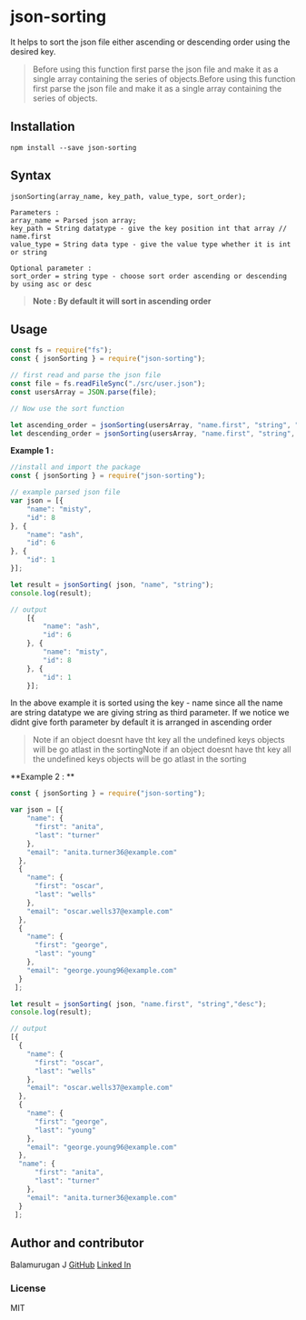 # json-sorting
It helps to sort the json file either ascending or descending order using the desired key.
> Before using this function first parse the json file and make it as a single array containing the series of objects.Before using this function first parse the json file and make it as a single array containing the series of objects.

## Installation
   	npm install --save json-sorting

## Syntax


    jsonSorting(array_name, key_path, value_type, sort_order);
    
    Parameters : 
    array_name = Parsed json array;
    key_path = String datatype - give the key position int that array // name.first
    value_type = String data type - give the value type whether it is int or string
    
    Optional parameter :
    sort_order = string type - choose sort order ascending or descending by using asc or desc
	
> **Note : By default it will sort in ascending order**

## Usage
```javascript
const fs = require("fs");
const { jsonSorting } = require("json-sorting");

// first read and parse the json file 
const file = fs.readFileSync("./src/user.json");
const usersArray = JSON.parse(file);

// Now use the sort function

let ascending_order = jsonSorting(usersArray, "name.first", "string", "asc");
let descending_order = jsonSorting(usersArray, "name.first", "string", "desc");
```

**Example 1 :**
```javascript
//install and import the package
const { jsonSorting } = require("json-sorting");

// example parsed json file
var json = [{
    "name": "misty",
    "id": 8
}, {
    "name": "ash",
    "id": 6
}, {
    "id": 1
}];

let result = jsonSorting( json, "name", "string");
console.log(result);

// output
	[{
		"name": "ash",
		"id": 6
	}, {
		"name": "misty",
		"id": 8
	}, {
		"id": 1
	}];
```

In the above example it is sorted using the key - name since all the name are string datatype we are giving string as third parameter. If we notice we didnt give forth parameter by default it is arranged in ascending order

> Note if an object doesnt have tht key all the undefined keys objects will be go atlast in the sortingNote if an object doesnt have tht key all the undefined keys objects will be go atlast in the sorting

**Example 2 : **
```javascript
const { jsonSorting } = require("json-sorting");

var json = [{
    "name": {
      "first": "anita",
      "last": "turner"
    },
    "email": "anita.turner36@example.com"
  },
  {
    "name": {
      "first": "oscar",
      "last": "wells"
    },
    "email": "oscar.wells37@example.com"
  },
  {
    "name": {
      "first": "george",
      "last": "young"
    },
    "email": "george.young96@example.com"
  }
 ];

let result = jsonSorting( json, "name.first", "string","desc");
console.log(result);

// output
[{
  {
    "name": {
      "first": "oscar",
      "last": "wells"
    },
    "email": "oscar.wells37@example.com"
  },
  {
    "name": {
      "first": "george",
      "last": "young"
    },
    "email": "george.young96@example.com"
  },
  "name": {
      "first": "anita",
      "last": "turner"
    },
    "email": "anita.turner36@example.com"
  }
 ];
```

## Author and contributor
Balamurugan J
[GitHub](https://github.com/balamuruganjbm?tab=repositories "GitHub")
[Linked In](www.linkedin.com/in/balamurugan-j-42160916b "LinkedIn")

### License
MIT
